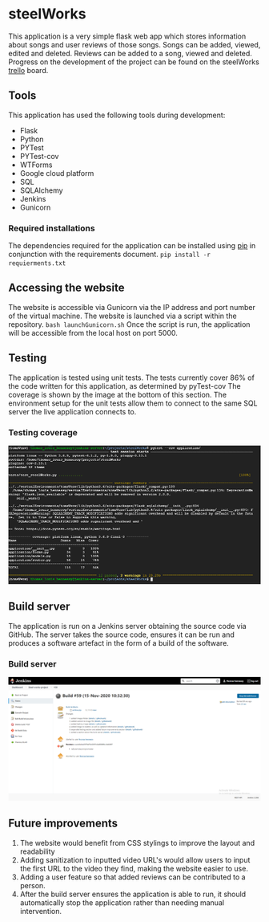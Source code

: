 # steelWorks

This application is a very simple flask web app which stores information about songs and user reviews of those songs. Songs can be added, viewed, edited and deleted. Reviews can be added to a song, viewed and deleted. Progress on the development of the project can be found on the steelWorks [trello](https://trello.com/b/p4Kncors/steel-works-product-backlog) board.
## Tools

This application has used the following tools during development:

 - Flask
 - Python
 - PYTest
 - PYTest-cov
 - WTForms
 - Google cloud platform
 - SQL
 - SQLAlchemy
 - Jenkins
 - Gunicorn

### Required installations
The dependencies required for the application can be installed using [pip](https://pip.pypa.io/en/stable/) in conjunction with the requirements document.
`pip install -r requierments.txt`

## Accessing the website

The website is accessible via Gunicorn via the IP address and port number of the virtual machine. The website is launched via a script within the repository.
`bash launchGunicorn.sh`
Once the script is run, the application will be accessible from the local host on port 5000.

## Testing
The application is tested using unit tests. The tests currently cover 86% of the code written for this application, as determined by pyTest-cov The coverage is shown by the image at the bottom of this section. The environment setup for the unit tests allow them to connect to the same SQL server the live application connects to.
### Testing coverage
![Image of pytest coverage for the application](images/testing.jpg)

## Build server
The application is run on a Jenkins server obtaining the source code via GitHub. The server takes the source code, ensures it can be run and produces a software artefact in the form of a build of the software.
### Build server
![Build server producing builds](images/buildServer.jpg)
## Future improvements

 1. The website would benefit from CSS stylings to improve the layout and readability
 2. Adding sanitization to inputted video URL's would allow users to input the first URL to the video they find, making the website easier to use.
 3. Adding a user feature so that added reviews can be contributed to a person.
 4. After the build server ensures the application is able to run, it should automatically stop the application rather than needing manual intervention.


